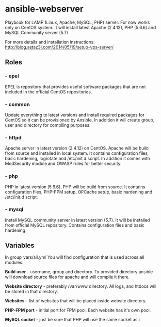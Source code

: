 # ansible-webserver
Playbook for LAMP (Linux, Apache, MySQL, PHP) server. For now works only on CentOS system. 
It will install latest Apache (2.4.12), PHP (5.6.6) and MySQL Community server (5.7)

For more details and installation instructions: http://blog.astaz3l.com/2014/05/19/setup-vps-server/

## Roles
### - epel
EPEL  is repository that provides useful software packages that are not included in the official CentOS repositories. 

### - common
Update everything to latest versions and install required packages for CentOS so it can be provisioned by Ansible.
In addition it will create group, user and directory for compiling purposes. 

### - httpd
Apache server in latest version (2.4.12) on CentOS. Apache will be build from source and installed in local system. It contains configuration files, basic hardening, logrotate and /etc/init.d script. 
In addition it comes with ModSecurity module and OWASP rules for better security. 

### - php
PHP in latest version (5.6.6). PHP will be build from source. It contains configuration files, PHP-FPM setup, OPCache setup, basic hardening and /etc/init.d script.

### - mysql
Install MySQL community server in latest version (5.7). It will be installed from official MySQL repository. Contains configuration files and basic hardening. 


## Variables
In group_vars/all.yml You will find configuration that is used across all modules. 

**Build user** - username, group and directory. To provided directory ansible will download source files for apache and will compile it there. 

**Website directory** - preferably /var/www directory. All logs, and htdocs will be stored in that directory.

**Websites** - list of websites that will be placed inside website directory. 

**PHP-FPM port** - initial port for FPM pool. Each website has it's own pool.  

**MySQL socket** - just be sure that PHP will use the same socket as i
